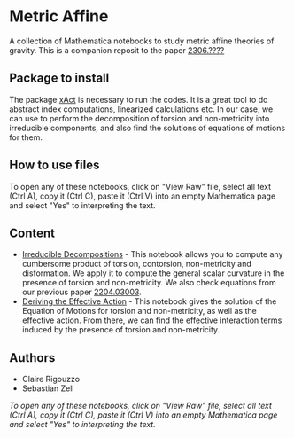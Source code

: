 # Metric Affine
A collection of Mathematica notebooks to study metric affine theories of gravity. This is a companion reposit to the paper [2306.????]()

## Package to install
The package [xAct](http://xact.es/) is necessary to run the codes. It is a great tool to do abstract index computations, linearized calculations etc. In our case, we can use to perform the decomposition of torsion and non-metricity into irreducible components, and also find the solutions of equations of motions for them.

## How to use files
To open any of these notebooks, click on "View Raw" file, select all text (Ctrl A), copy it (Ctrl C), paste it (Ctrl V) into an empty Mathematica page and select "Yes" to interpreting the text.

## Content
* [Irreducible Decompositions](https://github.com/crigouzzo/metric-affine/blob/main/Decomposition_into_irrep_github.nb) - This notebook allows you to compute any cumbersome product of torsion, contorsion, non-metricity and disformation. We apply it to compute the general scalar curvature in the presence of torsion and non-metricity. We also check equations from our previous paper [2204.03003](https://arxiv.org/pdf/2204.03003.pdf).
* [Deriving the Effective Action](https://github.com/crigouzzo/metric-affine/blob/main/Effective_Action.nb) - This notebook gives the solution of the Equation of Motions for torsion and non-metricity, as well as the effective action. From there, we can find the effective interaction terms induced by the presence of torsion and non-metricity.

## Authors
* Claire Rigouzzo
* Sebastian Zell

*To open any of these notebooks, click on "View Raw" file, select all text (Ctrl A), copy it (Ctrl C), paste it (Ctrl V) into an empty Mathematica page and select "Yes" to interpreting the text.*


